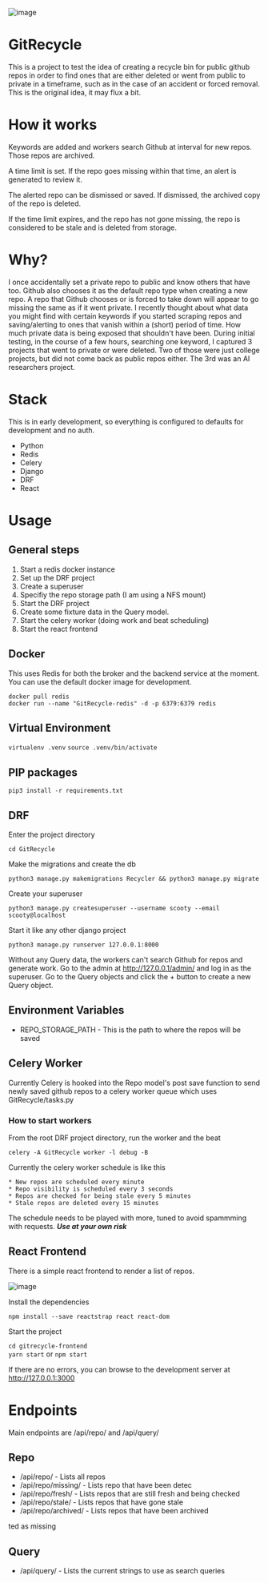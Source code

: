 ![image](https://user-images.githubusercontent.com/46699116/79952710-abddf180-842f-11ea-90ef-425533be91bf.png)

# GitRecycle

This is a project to test the idea of creating a recycle bin for public github repos in order to find ones that are either deleted or went from public to private in a timeframe, such as in the case of an accident or forced removal. This is the original idea, it may flux a bit.

# How it works

Keywords are added and workers search Github at interval for new repos. Those repos are archived.

A time limit is set. If the repo goes missing within that time, an alert is generated to review it.

The alerted repo can be dismissed or saved. If dismissed, the archived copy of the repo is deleted.

If the time limit expires, and the repo has not gone missing, the repo is considered to be stale and is deleted from storage.

# Why?

I once accidentally set a private repo to public and know others that have too. Github also chooses it as the default repo type when creating a new repo. A repo that Github chooses or is forced to take down will appear to go missing the same as if it went private. I recently thought about what data you might find with certain keywords if you started scraping repos and saving/alerting to ones that vanish within a (short) period of time. How much private data is being exposed that shouldn't have been. During initial testing, in the course of a few hours, searching one keyword, I captured 3 projects that went to private or were deleted. Two of those were just college projects, but did not come back as public repos either. The 3rd was an AI researchers project.

# Stack

This is in early development, so everything is configured to defaults for development and no auth.

* Python
* Redis
* Celery
* Django
* DRF
* React

# Usage

## General steps
1. Start a redis docker instance
1. Set up the DRF project
1. Create a superuser 
1. Specifiy the repo storage path (I am using a NFS mount)
1. Start the DRF project
1. Create some fixture data in the Query model.
1. Start the celery worker (doing work and beat scheduling)
1. Start the react frontend

## Docker

This uses Redis for both the broker and the backend service at the moment. You can use the default docker image for development.

`docker pull redis`  
`docker run --name "GitRecycle-redis" -d -p 6379:6379 redis`  

## Virtual Environment

`virtualenv .venv`
`source .venv/bin/activate`

## PIP packages

`pip3 install -r requirements.txt`

## DRF

Enter the project directory

`cd GitRecycle`

Make the migrations and create the db

`python3 manage.py makemigrations Recycler && python3 manage.py migrate`

Create your superuser

`python3 manage.py createsuperuser --username scooty --email scooty@localhost`

Start it like any other django project

`python3 manage.py runserver 127.0.0.1:8000`

Without any Query data, the workers can't search Github for repos and generate work. Go to the admin at http://127.0.0.1/admin/ and log in as the superuser. Go to the Query objects and click the + button to create a new Query object.

## Environment Variables

* REPO_STORAGE_PATH - This is the path to where the repos will be saved

## Celery Worker

Currently Celery is hooked into the Repo model's post save function to send newly saved github repos to a celery worker queue which uses GitRecycle/tasks.py

### How to start workers

From the root DRF project directory, run the worker and the beat

`celery -A GitRecycle worker -l debug -B`

Currently the celery worker schedule is like this
	
	* New repos are scheduled every minute
	* Repo visibility is scheduled every 3 seconds
	* Repos are checked for being stale every 5 minutes
	* Stale repos are deleted every 15 minutes

The schedule needs to be played with more, tuned to avoid spammming with requests. ***Use at your own risk***

## React Frontend

There is a simple react frontend to render a list of repos.

![image](https://user-images.githubusercontent.com/46699116/80047048-3b7fb080-84c1-11ea-9adc-4390d086c036.png)

Install the dependencies

`npm install --save reactstrap react react-dom`

Start the project

`cd gitrecycle-frontend`  
`yarn start` or `npm start`  

If there are no errors, you can browse to the development server at http://127.0.0.1:3000

# Endpoints

Main endpoints are /api/repo/ and /api/query/

## Repo

*  /api/repo/ - Lists all repos
*  /api/repo/missing/ - Lists repo that have been detec
*  /api/repo/fresh/ - Lists repos that are still fresh and being checked
*  /api/repo/stale/ - Lists repos that have gone stale
*  /api/repo/archived/ - Lists repos that have been archived

ted as missing

## Query

*  /api/query/ - Lists the current strings to use as search queries